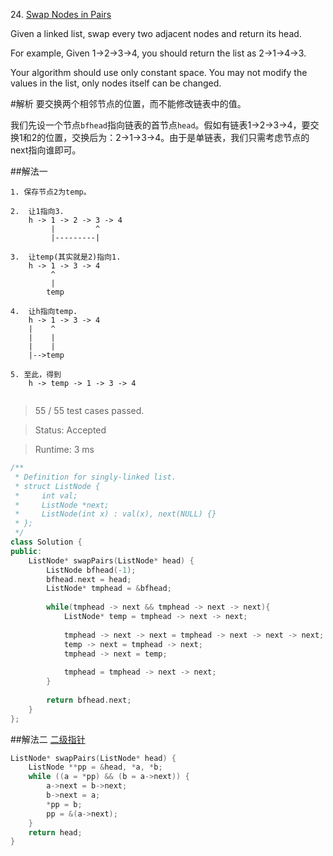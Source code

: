 24\. [Swap Nodes in Pairs](https://leetcode.com/problems/swap-nodes-in-pairs)

Given a linked list, swap every two adjacent nodes and return its head.

For example,
Given 1->2->3->4, you should return the list as 2->1->4->3.

Your algorithm should use only constant space. You may not modify the values in the list, only nodes itself can be changed.

#解析
要交换两个相邻节点的位置，而不能修改链表中的值。

我们先设一个节点`bfhead`指向链表的首节点`head`。假如有链表1->2->3->4，要交换1和2的位置，交换后为：2->1->3->4。由于是单链表，我们只需考虑节点的next指向谁即可。

##解法一

```
1. 保存节点2为temp。

2.  让1指向3.
    h -> 1 -> 2 -> 3 -> 4
         |         ^
         |---------|
         
3.  让temp(其实就是2)指向1.
    h -> 1 -> 3 -> 4
         ^
         |
        temp
    
4.  让h指向temp.
    h -> 1 -> 3 -> 4
    |    ^
    |    |
    |    |
    |-->temp

5. 至此，得到
    h -> temp -> 1 -> 3 -> 4
    
```
> 55 / 55 test cases passed.

> Status: Accepted

> Runtime: 3 ms

```cpp
/**
 * Definition for singly-linked list.
 * struct ListNode {
 *     int val;
 *     ListNode *next;
 *     ListNode(int x) : val(x), next(NULL) {}
 * };
 */
class Solution {
public:
    ListNode* swapPairs(ListNode* head) {
        ListNode bfhead(-1);
        bfhead.next = head;
        ListNode* tmphead = &bfhead;
        
        while(tmphead -> next && tmphead -> next -> next){
            ListNode* temp = tmphead -> next -> next;
            
            tmphead -> next -> next = tmphead -> next -> next -> next;
            temp -> next = tmphead -> next;
            tmphead -> next = temp;
            
            tmphead = tmphead -> next -> next;
        }
        
        return bfhead.next;
    }
};
```

##解法二  [二级指针](https://discuss.leetcode.com/topic/18860/7-8-lines-c-python-ruby)

```cpp
ListNode* swapPairs(ListNode* head) {
    ListNode **pp = &head, *a, *b;
    while ((a = *pp) && (b = a->next)) {
        a->next = b->next;
        b->next = a;
        *pp = b;
        pp = &(a->next);
    }
    return head;
}
```
